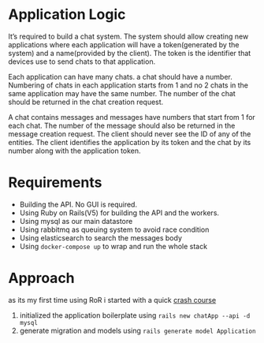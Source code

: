 # Application Logic

It’s required to build a chat system. The system should allow creating new applications where each application will have a token(generated by the system) and a name(provided by the client). The token is the identifier that devices use to send chats to that application.

Each application can have many chats. a chat should have a number. Numbering of chats in each application starts from 1 and no 2 chats in the same application may have the same number. The number of the chat should be returned in the chat creation request. 

A chat contains messages and messages have numbers that start from 1 for each chat. The number of the message should also be returned in the message creation request. The client should never see the ID of any of the entities. The client identifies the application by its token and the chat by its number along with the application token.

# Requirements

* Building the API. No GUI is required.
* Using Ruby on Rails(V5) for building the API and the workers.
* Using mysql as our main datastore
* Using rabbitmq as queuing system to avoid race condition
* Using elasticsearch to search the messages body
* Using `docker-compose up` to wrap and run the whole stack

# Approach

as its my first time using RoR i started with a quick [crash course](https://app.pluralsight.com/library/courses/ruby-rails-big-picture)

1) initialized the application boilerplate using `rails new chatApp --api -d mysql`
2) generate migration and models using `rails generate model Application`



